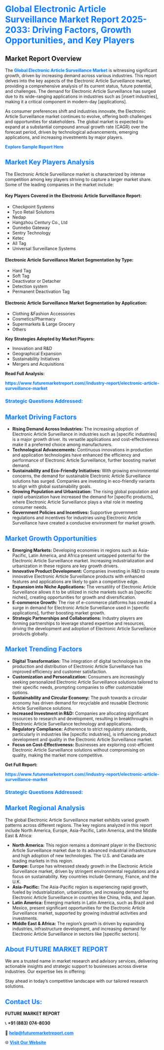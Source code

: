 <h1 style="color: #007BFF;">Global Electronic Article Surveillance Market Report 2025-2033: Driving Factors, Growth Opportunities, and Key Players</h1>

<section id="overview">
<h2>Market Report Overview</h2>
<p>The <a href="https://www.futuremarketreport.com//industry-report/electronic-article-surveillance-market" style="color: #007BFF; text-decoration: none;"><strong>Global Electronic Article Surveillance Market</strong></a> is witnessing significant growth, driven by increasing demand across various industries. This report delves into the key aspects of the Electronic Article Surveillance market, providing a comprehensive analysis of its current status, future potential, and challenges. The demand for Electronic Article Surveillance has surged due to its wide-ranging applications in industries such as [insert industries], making it a critical component in modern-day [applications].</p>
<p>As consumer preferences shift and industries innovate, the Electronic Article Surveillance market continues to evolve, offering both challenges and opportunities for stakeholders. The global market is expected to expand at a substantial compound annual growth rate (CAGR) over the forecast period, driven by technological advancements, emerging applications, and increasing investments by major players.</p>
</section>

<section id="overview">
<p><a href="https://www.futuremarketreport.com//request-sample/reportId=60830" style="color: #007BFF; text-decoration: none;"><strong>Explore Sample Report Here</strong></a></p>
</section>

<section id="key-players">
<h2 style="color: #007BFF;">Market Key Players Analysis</h2>
<p>The Electronic Article Surveillance market is characterized by intense competition among key players striving to capture a larger market share. Some of the leading companies in the market include:</p>
<h4>Key Players Covered in the Electronic Article Surveillance Report:</h4>
<ul><li>Checkpoint Systems</li><li>Tyco Retail Solutions</li><li>Nedap</li><li>Hangzhou Century Co., Ltd</li><li>Gunnebo Gateway</li><li>Sentry Technology</li><li>Ketec</li><li>All Tag</li><li>Universal Surveillance Systems</li></ul>
<h4>Electronic Article Surveillance Market Segmentation by Type:</h4>
<ul><li>Hard Tag</li><li>Soft Tag</li><li>Deactivator or Detacher</li><li>Detection system</li><li>Permanent Deactivation Tag</li></ul>

<h4>Electronic Article Surveillance Market Segmentation by Application:</h4>
<ul><li>Clothing &amp;Fashion Accessories</li><li>Cosmetics/Pharmacy</li><li>Supermarkets &amp; Large Grocery</li><li>Others</li></ul>
<p><strong>Key Strategies Adopted by Market Players:</strong></p>
<ul>
<li>Innovation and R&D</li>
<li>Geographical Expansion</li>
<li>Sustainability Initiatives</li>
<li>Mergers and Acquisitions</li>
</ul>
</section>

<section>
<p><strong>Read Full Analysis: </strong></p><a href="https://www.futuremarketreport.com//industry-report/electronic-article-surveillance-market" style="color: #007BFF; text-decoration: none;"><strong>https://www.futuremarketreport.com//industry-report/electronic-article-surveillance-market</strong></a>
<h3 style="color: #007BFF;">Strategic Questions Addressed:</h3>
</section>

<section id="driving-factors">
<h2 style="color: #007BFF;">Market Driving Factors</h2>
<ul>
<li><strong>Rising Demand Across Industries:</strong> The increasing adoption of Electronic Article Surveillance in industries such as [specific industries] is a major growth driver. Its versatile applications and cost-effectiveness make it a preferred choice among manufacturers.</li>
<li><strong>Technological Advancements:</strong> Continuous innovations in production and application technologies have enhanced the efficiency and performance of Electronic Article Surveillance, further boosting market demand.</li>
<li><strong>Sustainability and Eco-Friendly Initiatives:</strong> With growing environmental concerns, the demand for sustainable Electronic Article Surveillance solutions has surged. Companies are investing in eco-friendly variants to align with global sustainability goals.</li>
<li><strong>Growing Population and Urbanization:</strong> The rising global population and rapid urbanization have increased the demand for [specific products], where Electronic Article Surveillance plays a vital role in meeting consumer needs.</li>
<li><strong>Government Policies and Incentives:</strong> Supportive government regulations and incentives for industries using Electronic Article Surveillance have created a conducive environment for market growth.</li>
</ul>
</section>

<section id="growth-opportunities">
<h2 style="color: #007BFF;">Market Growth Opportunities</h2>
<ul>
<li><strong>Emerging Markets:</strong> Developing economies in regions such as Asia-Pacific, Latin America, and Africa present untapped potential for the Electronic Article Surveillance market. Increasing industrialization and urbanization in these regions are key growth drivers.</li>
<li><strong>Innovative Product Development:</strong> Companies investing in R&D to create innovative Electronic Article Surveillance products with enhanced features and applications are likely to gain a competitive edge.</li>
<li><strong>Expansion into Niche Applications:</strong> The versatility of Electronic Article Surveillance allows it to be utilized in niche markets such as [specific niches], creating opportunities for growth and diversification.</li>
<li><strong>E-commerce Growth:</strong> The rise of e-commerce platforms has created a surge in demand for Electronic Article Surveillance used in [specific applications], further boosting market growth.</li>
<li><strong>Strategic Partnerships and Collaborations:</strong> Industry players are forming partnerships to leverage shared expertise and resources, driving the development and adoption of Electronic Article Surveillance products globally.</li>
</ul>
</section>

<section id="trending-factors">
<h2 style="color: #007BFF;">Market Trending Factors</h2>
<ul>
<li><strong>Digital Transformation:</strong> The integration of digital technologies in the production and distribution of Electronic Article Surveillance has improved efficiency and customer satisfaction.</li>
<li><strong>Customization and Personalization:</strong> Consumers are increasingly seeking personalized Electronic Article Surveillance solutions tailored to their specific needs, prompting companies to offer customizable options.</li>
<li><strong>Sustainability and Circular Economy:</strong> The push towards a circular economy has driven demand for recyclable and reusable Electronic Article Surveillance solutions.</li>
<li><strong>Increased Investment in R&D:</strong> Companies are allocating significant resources to research and development, resulting in breakthroughs in Electronic Article Surveillance technology and applications.</li>
<li><strong>Regulatory Compliance:</strong> Adherence to strict regulatory standards, particularly in industries like [specific industries], is influencing product development and quality in the Electronic Article Surveillance market.</li>
<li><strong>Focus on Cost-Effectiveness:</strong> Businesses are exploring cost-efficient Electronic Article Surveillance solutions without compromising on quality, making the market more competitive.</li>
</ul>
</section>

<section>
<p><strong>Get Full Report: </strong></p><a href="https://www.futuremarketreport.com//industry-report/electronic-article-surveillance-market" style="color: #007BFF; text-decoration: none;"><strong>https://www.futuremarketreport.com//industry-report/electronic-article-surveillance-market</strong></a>
<h3 style="color: #007BFF;">Strategic Questions Addressed:</h3>
</section>


<section id="regional-analysis">
<h2 style="color: #007BFF;">Market Regional Analysis</h2>
<p>The global Electronic Article Surveillance market exhibits varied growth patterns across different regions. The key regions analyzed in this report include North America, Europe, Asia-Pacific, Latin America, and the Middle East & Africa:</p>
<ul>
<li><strong>North America:</strong> This region remains a dominant player in the Electronic Article Surveillance market due to its advanced industrial infrastructure and high adoption of new technologies. The U.S. and Canada are leading markets in this region.</li>
<li><strong>Europe:</strong> Europe has witnessed steady growth in the Electronic Article Surveillance market, driven by stringent environmental regulations and a focus on sustainability. Key countries include Germany, France, and the U.K.</li>
<li><strong>Asia-Pacific:</strong> The Asia-Pacific region is experiencing rapid growth, fueled by industrialization, urbanization, and increasing demand for Electronic Article Surveillance in countries like China, India, and Japan.</li>
<li><strong>Latin America:</strong> Emerging markets in Latin America, such as Brazil and Mexico, present significant opportunities for the Electronic Article Surveillance market, supported by growing industrial activities and investments.</li>
<li><strong>Middle East & Africa:</strong> The region’s growth is driven by expanding industries, infrastructure development, and increasing demand for Electronic Article Surveillance in sectors like [specific sectors].</li>
</ul>
</section>

<footer>
<h2 style="color: #007BFF;">About FUTURE MARKET REPORT</h2>
<p>We are a trusted name in market research and advisory services, delivering actionable insights and strategic support to businesses across diverse industries. Our expertise lies in offering:</p>

<p>Stay ahead in today’s competitive landscape with our tailored research solutions.</p>

<h2 style="color: #007BFF;">Contact Us:</h2>
<p><strong>FUTURE MARKET REPORT</strong></p>
<p>📞 <strong>+91 (883) 074-8030</strong></p>
<p>📧 <strong><a href="mailto:help@futuremarketreport.com" style="color: #007BFF;">help@futuremarketreport.com</a></strong></p>
<p>🌐 <strong><a href="https://www.futuremarketreport.com/" style="color: #007BFF;">Visit Our Website</a></strong></p>
</footer>